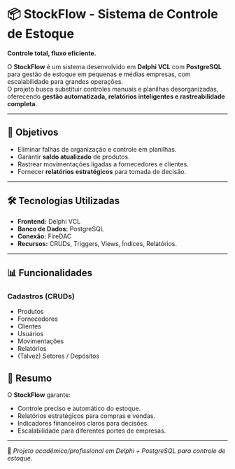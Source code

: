 # 📦 StockFlow - Sistema de Controle de Estoque

**Controle total, fluxo eficiente.**

O **StockFlow** é um sistema desenvolvido em **Delphi VCL** com **PostgreSQL** para gestão de estoque em pequenas e médias empresas, com escalabilidade para grandes operações.  
O projeto busca substituir controles manuais e planilhas desorganizadas, oferecendo **gestão automatizada, relatórios inteligentes e rastreabilidade completa**.

---

## 🚀 Objetivos
- Eliminar falhas de organização e controle em planilhas.
- Garantir **saldo atualizado** de produtos.
- Rastrear movimentações ligadas a fornecedores e clientes.
- Fornecer **relatórios estratégicos** para tomada de decisão.

---

## 🛠️ Tecnologias Utilizadas
- **Frontend:** Delphi VCL  
- **Banco de Dados:** PostgreSQL  
- **Conexão:** FireDAC  
- **Recursos:** CRUDs, Triggers, Views, Índices, Relatórios. 

---

## 📊 Funcionalidades
### Cadastros (CRUDs)
- Produtos  
- Fornecedores  
- Clientes  
- Usuários  
- Movimentações
- Relatórios  
- (Talvez) Setores / Depósitos  

## 📖 Resumo
O **StockFlow** garante:
- Controle preciso e automático do estoque.  
- Relatórios estratégicos para compras e vendas.  
- Indicadores financeiros claros para decisões.  
- Escalabilidade para diferentes portes de empresas.  

---

📌 *Projeto acadêmico/profissional em Delphi + PostgreSQL para controle de estoque.*
